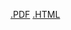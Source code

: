 <a href='http://www.gnu.org/software/octave/octave.pdf'>.PDF</a>
<a href='http://www.gnu.org/software/octave/doc/interpreter/index.html'>.HTML</a>

